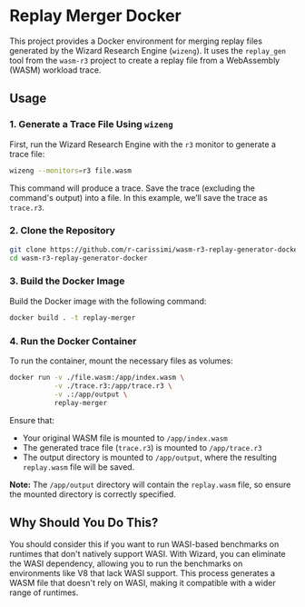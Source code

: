 # Replay Merger Docker

This project provides a Docker environment for merging replay files generated by the Wizard Research Engine (`wizeng`). It uses the `replay_gen` tool from the `wasm-r3` project to create a replay file from a WebAssembly (WASM) workload trace.

## Usage

### 1. Generate a Trace File Using `wizeng`

First, run the Wizard Research Engine with the `r3` monitor to generate a trace file:

```bash
wizeng --monitors=r3 file.wasm
```

This command will produce a trace. Save the trace (excluding the command's output) into a file. In this example, we’ll save the trace as `trace.r3`.

### 2. Clone the Repository

```bash
git clone https://github.com/r-carissimi/wasm-r3-replay-generator-docker
cd wasm-r3-replay-generator-docker
```

### 3. Build the Docker Image

Build the Docker image with the following command:

```bash
docker build . -t replay-merger
```

### 4. Run the Docker Container

To run the container, mount the necessary files as volumes:

```bash
docker run -v ./file.wasm:/app/index.wasm \
           -v ./trace.r3:/app/trace.r3 \
           -v .:/app/output \
           replay-merger
```

Ensure that:

- Your original WASM file is mounted to `/app/index.wasm`
- The generated trace file (`trace.r3`) is mounted to `/app/trace.r3`
- The output directory is mounted to `/app/output`, where the resulting `replay.wasm` file will be saved.

**Note:** The `/app/output` directory will contain the `replay.wasm` file, so ensure the mounted directory is correctly specified.

## Why Should You Do This?

You should consider this if you want to run WASI-based benchmarks on runtimes that don't natively support WASI. With Wizard, you can eliminate the WASI dependency, allowing you to run the benchmarks on environments like V8 that lack WASI support. This process generates a WASM file that doesn't rely on WASI, making it compatible with a wider range of runtimes.
